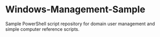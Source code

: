 # Windows-Management-Sample
Sample PowerShell script repository for domain user management and simple computer reference scripts.
